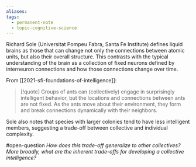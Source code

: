 ```yaml
---
aliases: 
tags:
  - permanent-note
  - topic-cognitive-science
---
```

Richard Sole (Universitat Pompeu Fabra, Santa Fe Institute) defines liquid brains as those that can change not only the connections between atomic units, but also their overall structure. This contrasts with the typical understanding of the brain as a collection of fixed neurons defined by interneuron connections and how those connections change over time.

From [[2021-sfi-foundations-of-intelligence]]:
>[!quote]
>Groups of ants can (collectively) engage in surprisingly intelligent behavior, but the locations and connections between ants are not fixed. As the ants move about their environment, they form and break connections dynamically with their neighbors.

Sole also notes that species with larger colonies tend to have less intelligent members, suggesting a trade-off between collective and individual complexity.

#open-question *How does this trade-off generalize to other collectives? More broadly, what are the inherent trade-offs for developing a collective intelligence?*

